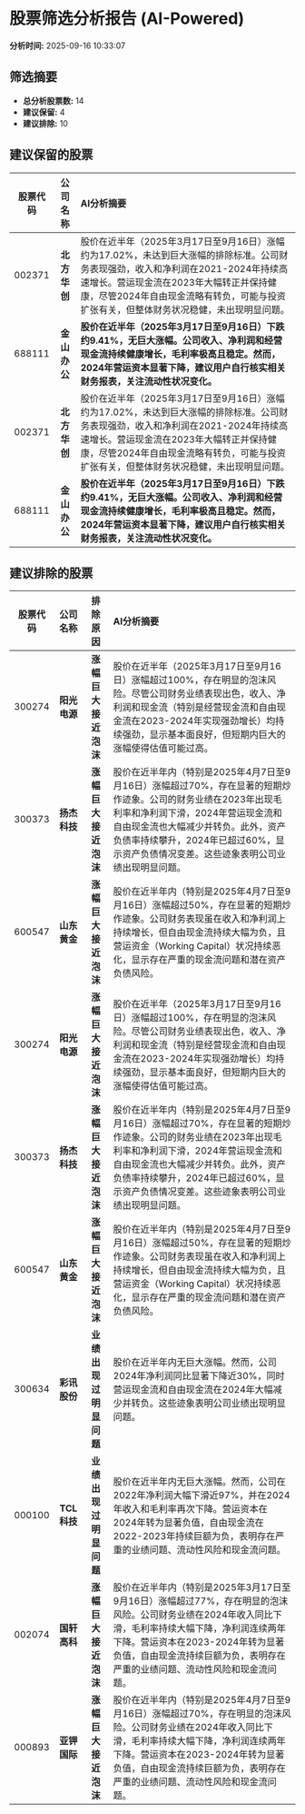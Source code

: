 # 股票筛选分析报告 (AI-Powered)

**分析时间:** 2025-09-16 10:33:07

## 筛选摘要

- **总分析股票数:** 14
- **建议保留:** 4
- **建议排除:** 10

## 建议保留的股票

| 股票代码 | 公司名称 | AI分析摘要 |
|:---:|:---:|:---|
| 002371 | **北方华创** | 股价在近半年（2025年3月17日至9月16日）涨幅约为17.02%，未达到巨大涨幅的排除标准。公司财务表现强劲，收入和净利润在2021-2024年持续高速增长。营运现金流在2023年大幅转正并保持健康，尽管2024年自由现金流略有转负，可能与投资扩张有关，但整体财务状况稳健，未出现明显问题。 |
| 688111 | **金山办公** | **股价在近半年（2025年3月17日至9月16日）下跌约9.41%，无巨大涨幅。公司收入、净利润和经营现金流持续健康增长，毛利率极高且稳定。然而，2024年营运资本显著下降，建议用户自行核实相关财务报表，关注流动性状况变化。** |
| 002371 | **北方华创** | 股价在近半年（2025年3月17日至9月16日）涨幅约为17.02%，未达到巨大涨幅的排除标准。公司财务表现强劲，收入和净利润在2021-2024年持续高速增长。营运现金流在2023年大幅转正并保持健康，尽管2024年自由现金流略有转负，可能与投资扩张有关，但整体财务状况稳健，未出现明显问题。 |
| 688111 | **金山办公** | **股价在近半年（2025年3月17日至9月16日）下跌约9.41%，无巨大涨幅。公司收入、净利润和经营现金流持续健康增长，毛利率极高且稳定。然而，2024年营运资本显著下降，建议用户自行核实相关财务报表，关注流动性状况变化。** |

## 建议排除的股票

| 股票代码 | 公司名称 | 排除原因 | AI分析摘要 |
|:---:|:---:|:---:|:---|
| 300274 | **阳光电源** | **涨幅巨大接近泡沫** | 股价在近半年（2025年3月17日至9月16日）涨幅超过100%，存在明显的泡沫风险。尽管公司财务业绩表现出色，收入、净利润和现金流（特别是经营现金流和自由现金流在2023-2024年实现强劲增长）均持续强劲，显示基本面良好，但短期内巨大的涨幅使得估值可能过高。 |
| 300373 | **扬杰科技** | **涨幅巨大接近泡沫** | 股价在近半年内（特别是2025年4月7日至9月16日）涨幅超过70%，存在显著的短期炒作迹象。公司的财务业绩在2023年出现毛利率和净利润下滑，2024年营运现金流和自由现金流也大幅减少并转负。此外，资产负债率持续攀升，2024年已超过60%，显示资产负债情况变差。这些迹象表明公司业绩出现明显问题。 |
| 600547 | **山东黄金** | **涨幅巨大接近泡沫** | 股价在近半年内（特别是2025年4月7日至9月16日）涨幅超过50%，存在显著的短期炒作迹象。公司财务表现虽在收入和净利润上持续增长，但自由现金流持续大幅为负，且营运资金（Working Capital）状况持续恶化，显示存在严重的现金流问题和潜在资产负债风险。 |
| 300274 | **阳光电源** | **涨幅巨大接近泡沫** | 股价在近半年（2025年3月17日至9月16日）涨幅超过100%，存在明显的泡沫风险。尽管公司财务业绩表现出色，收入、净利润和现金流（特别是经营现金流和自由现金流在2023-2024年实现强劲增长）均持续强劲，显示基本面良好，但短期内巨大的涨幅使得估值可能过高。 |
| 300373 | **扬杰科技** | **涨幅巨大接近泡沫** | 股价在近半年内（特别是2025年4月7日至9月16日）涨幅超过70%，存在显著的短期炒作迹象。公司的财务业绩在2023年出现毛利率和净利润下滑，2024年营运现金流和自由现金流也大幅减少并转负。此外，资产负债率持续攀升，2024年已超过60%，显示资产负债情况变差。这些迹象表明公司业绩出现明显问题。 |
| 600547 | **山东黄金** | **涨幅巨大接近泡沫** | 股价在近半年内（特别是2025年4月7日至9月16日）涨幅超过50%，存在显著的短期炒作迹象。公司财务表现虽在收入和净利润上持续增长，但自由现金流持续大幅为负，且营运资金（Working Capital）状况持续恶化，显示存在严重的现金流问题和潜在资产负债风险。 |
| 300634 | **彩讯股份** | **业绩出现过明显问题** | 股价在近半年内无巨大涨幅。然而，公司2024年净利润同比显著下降近30%，同时营运现金流和自由现金流在2024年大幅减少并转负。这些迹象表明公司业绩出现明显问题。 |
| 000100 | **TCL科技** | **业绩出现过明显问题** | 股价在近半年内无巨大涨幅。然而，公司在2022年净利润大幅下滑近97%，并在2024年收入和毛利率再次下降。营运资本在2024年转为显著负值，自由现金流在2022-2023年持续巨额为负，表明存在严重的业绩问题、流动性风险和现金流问题。 |
| 002074 | **国轩高科** | **涨幅巨大接近泡沫** | 股价在近半年内（特别是2025年3月17日至9月16日）涨幅超过77%，存在明显的泡沫风险。公司财务业绩在2024年收入同比下滑，毛利率持续大幅下降，净利润连续两年下降。营运资本在2023-2024年转为显著负值，自由现金流持续巨额为负，表明存在严重的业绩问题、流动性风险和现金流问题。 |
| 000893 | **亚钾国际** | **涨幅巨大接近泡沫** | 股价在近半年内（特别是2025年4月7日至9月16日）涨幅超过70%，存在明显的泡沫风险。公司财务业绩在2024年收入同比下滑，毛利率持续大幅下降，净利润连续两年下降。营运资本在2023-2024年转为显著负值，自由现金流持续巨额为负，表明存在严重的业绩问题、流动性风险和现金流问题。 |
